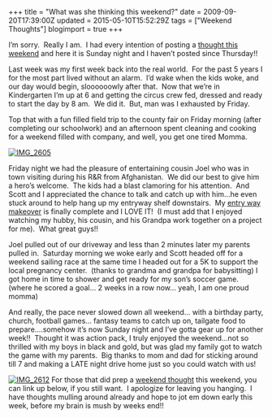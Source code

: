 +++
title = "What was she thinking this weekend?"
date = 2009-09-20T17:39:00Z
updated = 2015-05-10T15:52:29Z
tags = ["Weekend Thoughts"]
blogimport = true 
+++

I’m sorry.&#160; Really I am.&#160; I had every intention of posting a [thought this weekend](http://lifeatthecircus.com/?s=weekend+thoughts) and here it is Sunday night and I haven’t posted since Thursday!!&#160; 

Last week was my first week back into the real world.&#160; For the past 5 years I for the most part lived without an alarm.&#160; I’d wake when the kids woke, and our day would begin, sloooooowly after that.&#160; Now that we’re in Kindergarten I’m up at 6 and getting the circus crew fed, dressed and ready to start the day by 8 am.&#160; We did it.&#160; But, man was I exhausted by Friday.&#160; 

Top that with a fun filled field trip to the county fair on Friday morning (after completing our schoolwork) and an afternoon spent cleaning and cooking for a weekend filled with company, and well, you get one tired Momma.&#160; 

[![IMG_2605](https://latc.s3.amazonaws.com/wp-content/uploads/2009/09/IMG_2605.jpg "IMG_2605")](https://latc.s3.amazonaws.com/wp-content/uploads/2009/09/IMG_2605.jpg) 

Friday night we had the pleasure of entertaining cousin Joel who was in town visiting during his R&amp;R from Afghanistan.&#160; We did our best to give him a hero’s welcome.&#160; The kids had a blast clamoring for his attention.&#160; And Scott and I appreciated the chance to talk and catch up with him…he even stuck around to help hang up my entryway shelf downstairs.&#160; My [entry way makeover](http://lifeatthecircus.com/2009/08/03/tackling-the-entry-way/) is finally complete and I LOVE IT!&#160; (I must add that I enjoyed watching my hubby, his cousin, and his Grandpa work together on a project for me).&#160; What great guys!!&#160;&#160; 

Joel pulled out of our driveway and less than 2 minutes later my parents pulled in.&#160; Saturday morning we woke early and Scott headed off for a weekend sailing race at the same time I headed out for a 5K to support the local pregnancy center.&#160; (thanks to grandma and grandpa for babysitting) I got home in time to shower and get ready for my son’s soccer game.&#160; (where he scored a goal… 2 weeks in a row now… yeah, I am one proud momma) 

And really, the pace never slowed down all weekend… with a birthday party, church, football games… fantasy teams to catch up on, tailgate food to prepare….somehow it’s now Sunday night and I’ve gotta gear up for another week!!&#160; Thought it was action pack, I truly enjoyed the weekend…not so thrilled with my boys in black and gold, but was glad my family got to watch the game with my parents.&#160; Big thanks to mom and dad for sticking around till 7 and making a LATE night drive home just so you could watch with us! 

[![IMG_2612](https://latc.s3.amazonaws.com/wp-content/uploads/2009/09/IMG_2612.jpg "IMG_2612")](https://latc.s3.amazonaws.com/wp-content/uploads/2009/09/IMG_2612.jpg) For those that did prep a [weekend thought](http://lifeatthecircus.com/?s=weekend+thoughts) this weekend, you can link up below, if you still want.&#160; I apologize for leaving you hanging.&#160; I have thoughts mulling around already and hope to jot em down early this week, before my brain is mush by weeks end!! 
 
